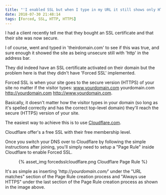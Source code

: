 ```yaml
---
title: "'I enabled SSL but when I type in my URL it still shows only HTTP'"
date: 2018-07-30 21:48:14
tags: [Forced, SSL, HTTP, HTTPS]
---
```


I had a client recently tell me that they bought an SSL certificate and that their site was now secure.

I of course, went and typed in 'theirdomain.com' to see if this was true, and sure enough it showed the site as being unsecure still with 'http' in the address bar.

They did indeed have an SSL certificate activated on their domain but the problem here is that they didn't have 'Forced SSL' implemented.

Forced SSL is when your site goes to the secure version (HTTPS) of your site no matter if the visitor types:
www.yourdomain.com
yourdomain.com
http://yourdomain.com
http://www.yourdomain.com. 

Basically, it doesn't matter how the visitor types in your domain (so long as it's spelled correctly and has the correct top-level domain) they'll reach the secure (HTTPS) version of your site.

The easiest way to achieve this is to use [Cloudflare.com](cloudflare.com).

Cloudflare offer's a free SSL with their free membership level.

Once you switch your DNS over to Cloudflare by following the simple instructions after joining, you'll simply need to setup a "Page Rule" inside Cloudflare to enable Forced SSL.

<center>{% asset_img forcedsslcloudflare.png Cloudflare Page Rule %}</center>

It's as simple as inserting 'http://*yourdomain.com/*' under the "URL matches" section of the Page Rule creation process and "Always use HTTPS" under the last section of the Page Rule creation process as shown in the image above.